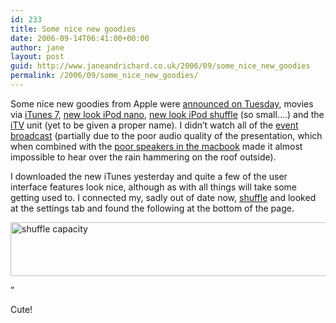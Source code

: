 ```yaml
---
id: 233
title: Some nice new goodies
date: 2006-09-14T06:41:00+00:00
author: jane
layout: post
guid: http://www.janeandrichard.co.uk/2006/09/some_nice_new_goodies
permalink: /2006/09/some_nice_new_goodies/
---
```

Some nice new goodies from Apple were [announced on Tuesday](http://www.apple.com/pr/library/2006/sep/12itunes7.html), movies via [iTunes 7](http://www.apple.com/uk/itunes/download/), [new look iPod nano](http://www.apple.com/uk/ipodnano/), [new look iPod shuffle](http://www.apple.com/uk/ipodshuffle/) (so small&#8230;.) and the [iTV](http://news.bbc.co.uk/1/hi/business/5339470.stm) unit (yet to be given a proper name). I didn&#8217;t watch all of the [event broadcast](http://events.apple.com.edgesuite.net/sep_2006/event/index.html) (partially due to the poor audio quality of the presentation, which when combined with the [poor speakers in the macbook](http://www.google.com/search?client=safari&rls=en&q=macbook+poor+speakers&ie=UTF-8&oe=UTF-8) made it almost impossible to hear over the rain hammering on the roof outside).

I downloaded the new iTunes yesterday and quite a few of the user interface features look nice, although as with all things will take some getting used to. I connected my, sadly out of date now, [shuffle](http://v1.janeandrichard.co.uk/gadgets/review/shuffle.xml) and looked at the settings tab and found the following at the bottom of the page.

<img src="http://v1.janeandrichard.co.uk/blog/img/2006/09/capacity.jpg" width="646" height="86" alt="shuffle capacity" />

&#8221;

Cute!